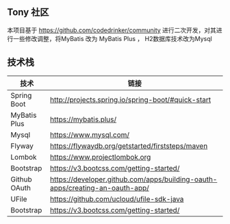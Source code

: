 ## Tony 社区
本项目基于 https://github.com/codedrinker/community 进行二次开发，对其进行一些修改调整，将MyBatis 改为 MyBatis Plus ， H2数据库技术改为Mysql


## 技术栈
|  技术   |  链接   |
| --- | --- |
|  Spring Boot   |  http://projects.spring.io/spring-boot/#quick-start   |
|   MyBatis Plus |  https://mybatis.plus/  |
|   Mysql  |   https://www.mysql.com/  |
|   Flyway  |   https://flywaydb.org/getstarted/firststeps/maven  |
|Lombok| https://www.projectlombok.org |
|Bootstrap|https://v3.bootcss.com/getting-started/|
|Github OAuth|https://developer.github.com/apps/building-oauth-apps/creating-an-oauth-app/|
|UFile|https://github.com/ucloud/ufile-sdk-java|
|Bootstrap|https://v3.bootcss.com/getting-started/|
